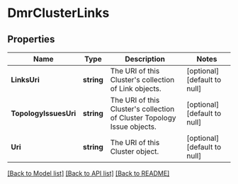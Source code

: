 # DmrClusterLinks

## Properties
Name | Type | Description | Notes
------------ | ------------- | ------------- | -------------
**LinksUri** | **string** | The URI of this Cluster&#x27;s collection of Link objects. | [optional] [default to null]
**TopologyIssuesUri** | **string** | The URI of this Cluster&#x27;s collection of Cluster Topology Issue objects. | [optional] [default to null]
**Uri** | **string** | The URI of this Cluster object. | [optional] [default to null]

[[Back to Model list]](../README.md#documentation-for-models) [[Back to API list]](../README.md#documentation-for-api-endpoints) [[Back to README]](../README.md)

